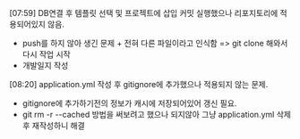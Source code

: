 [07:59] DB연결 후 템플릿 선택 및 프로젝트에 삽입 커밋 실행했으나 리포지토리에 적용되어있지 않음.
 - push를 하지 않아 생긴 문제 + 전혀 다른 파일이라고 인식함 => git clone 해와서 다시 작업 시작
 - 개발일지 작성

[08:20] application.yml 작성 후 gitignore에 추가했으나 적용되지 않는 문제.
 - gitignore에 추가하기전의 정보가 캐시에 저장되어있어 갱신 필요.
 - git rm -r --cached 방법을 써보려고 했으나 되지않아 그냥 application.yml 삭제 후 재작성하니 해결
